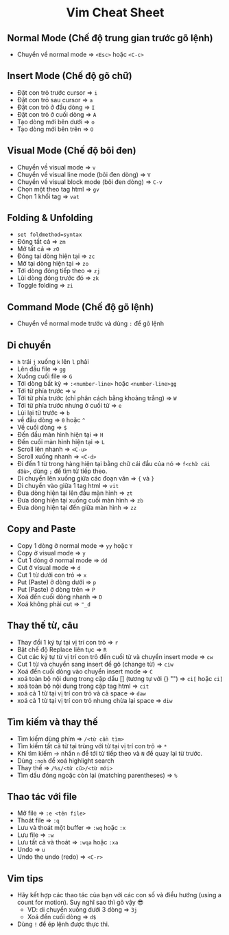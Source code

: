 <div align="center">

# Vim Cheat Sheet

</div>

## Normal Mode (Chế độ trung gian trước gõ lệnh)

- Chuyển về normal mode => `<Esc>` hoặc `<C-c>`

## Insert Mode (Chế độ gõ chữ)

- Đặt con trỏ trước cursor => `i`
- Đặt con trỏ sau cursor => `a`
- Đặt con trỏ ở đầu dòng => `I`
- Đặt con trỏ ở cuối dòng => `A`
- Tạo dòng mới bên dưới => `o`
- Tạo dòng mới bên trên => `O`

## Visual Mode (Chế độ bôi đen)

- Chuyển về visual mode => `v`
- Chuyển về visual line mode (bôi đen dòng) => `V`
- Chuyển về visual block mode (bôi đen dòng) => `C-v`
- Chọn một theo tag html => `gv`
- Chọn 1 khối tag => `vat`

## Folding & Unfolding

- `set foldmethod=syntax`
- Đóng tất cả => `zm`
- Mở tất cả => `zO`
- Đóng tại dòng hiện tại => `zc`
- Mở tại dòng hiện tại => `zo`
- Tới dòng đóng tiếp theo => `zj`
- Lùi dòng đóng trước đó => `zk`
- Toggle folding => `zi`

## Command Mode (Chế độ gõ lệnh)

- Chuyển về normal mode trước và dùng `:` để gõ lệnh

## Di chuyển

- `h` trái `j` xuống `k` lên `l` phải
- Lên đầu file => `gg`
- Xuống cuối file => `G`
- Tới dòng bất kỳ => `:<number-line>` hoặc `<number-line>gg`
- Tới từ phía trước => `w`
- Tới từ phía trước (chỉ phân cách bằng khoảng trắng) => `W`
- Tới từ phía trước nhưng ở cuối từ => `e`
- Lùi lại từ trước => `b`
- về đầu dòng => `0` hoặc `^`
- Về cuối dòng => `$`
- Đến đầu màn hình hiện tại => `H`
- Đến cuối màn hình hiện tại => `L`
- Scroll lên nhanh => `<C-u>`
- Scroll xuống nhanh => `<C-d>`
- Đi đến 1 từ trong hàng hiện tại bằng chữ cái đầu của nó => `f<chữ cái đầu>`,
  dùng `;` để tìm từ tiếp theo.
- Di chuyển lên xuống giữa các đoạn văn => `{` và `}`
- Di chuyển vào giữa 1 tag html => `vit`
- Đưa dòng hiện tại lên đầu màn hình => `zt`
- Đưa dòng hiện tại xuống cuối màn hình => `zb`
- Đưa dòng hiện tại đến giữa màn hình => `zz`

## Copy and Paste

- Copy 1 dòng ở normal mode => `yy` hoặc `Y`
- Copy ở visual mode => `y`
- Cut 1 dòng ở normal mode => `dd`
- Cut ở visual mode => `d`
- Cut 1 từ dưới con trỏ => `x`
- Put (Paste) ở dòng dưới => `p`
- Put (Paste) ở dòng trên => `P`
- Xoá đến cuối dòng nhanh => `D`
- Xoá không phải cut => `"_d`

## Thay thế từ, câu

- Thay đổi 1 ký tự tại vị trí con trỏ => `r`
- Bật chế độ Replace liên tục => `R`
- Cut các ký tự từ vị trí con trỏ đến cuối từ và chuyển insert mode => `cw`
- Cut 1 từ và chuyển sang insert để gõ (change từ) => `ciw`
- Xoá đến cuối dòng vào chuyển insert mode => `C`
- xoá toàn bộ nội dung trong cặp dấu [] (tương tự với {} "") => `ci[` hoặc `ci]`
- xoá toàn bộ nội dung trong cặp tag html => `cit`
- xoá cả 1 từ tại vị trí con trỏ và cả space => `daw`
- xoá cả 1 từ tại vị trí con trỏ nhưng chừa lại space => `diw`

## Tìm kiếm và thay thế

- Tìm kiếm dùng phím => `/<từ cần tìm>`
- Tìm kiếm tất cả từ tại trùng với từ tại vị trí con trỏ => `*`
- Khi tìm kiếm -> nhấn `n` để tới từ tiếp theo và `N` đề quay lại từ trước.
- Dùng `:noh` để xoá highlight search
- Thay thế => `/%s/<từ cũ>/<từ mới>`
- Tìm dấu đóng ngoặc còn lại (matching parentheses) => `%`

## Thao tác với file

- Mở file => `:e <tên file>`
- Thoát file => `:q`
- Lưu và thoát một buffer => `:wq` hoặc `:x`
- Lưu file => `:w`
- Lưu tất cả và thoát => `:wqa` hoặc `:xa`
- Undo => `u`
- Undo the undo (redo) => `<C-r>`

## Vim tips

- Hãy kết hợp các thao tác của bạn với các con số và điều hướng (using a count
  for motion). Suy nghĩ sao thì gõ vậy 😎
  - VD: di chuyển xuống dưới 3 dòng => `3j`
  - Xoá đến cuối dòng => `d$`
- Dùng `!` để ép lệnh được thực thi.

